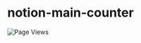 # notion-main-counter
![Page Views](https://api.visitorbadge.io/api/visitors?path=azt156.notion-main-counter&countColor=%23000000&style=flat)
